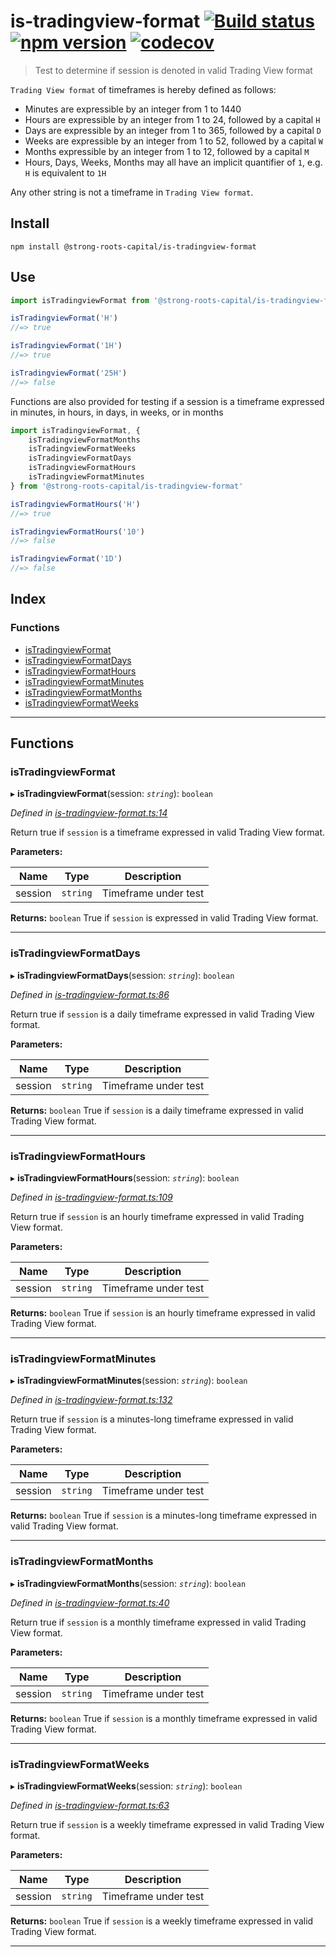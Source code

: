
is-tradingview-format [![Build status](https://travis-ci.org/strong-roots-capital/is-tradingview-format.svg?branch=master)](https://travis-ci.org/strong-roots-capital/is-tradingview-format) [![npm version](https://img.shields.io/npm/v/@strong-roots-capital/is-tradingview-format.svg)](https://npmjs.org/package/@strong-roots-capital/is-tradingview-format) [![codecov](https://codecov.io/gh/strong-roots-capital/is-tradingview-format/branch/master/graph/badge.svg)](https://codecov.io/gh/strong-roots-capital/is-tradingview-format)
==================================================================================================================================================================================================================================================================================================================================================================================================================================================================================================================================================

> Test to determine if session is denoted in valid Trading View format

`Trading View format` of timeframes is hereby defined as follows:

*   Minutes are expressible by an integer from 1 to 1440
*   Hours are expressible by an integer from 1 to 24, followed by a capital `H`
*   Days are expressible by an integer from 1 to 365, followed by a capital `D`
*   Weeks are expressible by an integer from 1 to 52, followed by a capital `W`
*   Months expressible by an integer from 1 to 12, followed by a capital `M`
*   Hours, Days, Weeks, Months may all have an implicit quantifier of `1`, e.g. `H` is equivalent to `1H`

Any other string is not a timeframe in `Trading View format`.

Install
-------

```shell
npm install @strong-roots-capital/is-tradingview-format
```

Use
---

```typescript
import isTradingviewFormat from '@strong-roots-capital/is-tradingview-format'

isTradingviewFormat('H')
//=> true

isTradingviewFormat('1H')
//=> true

isTradingviewFormat('25H')
//=> false
```

Functions are also provided for testing if a session is a timeframe expressed in minutes, in hours, in days, in weeks, or in months

```typescript
import isTradingviewFormat, {
    isTradingviewFormatMonths
    isTradingviewFormatWeeks
    isTradingviewFormatDays
    isTradingviewFormatHours
    isTradingviewFormatMinutes
} from '@strong-roots-capital/is-tradingview-format'

isTradingviewFormatHours('H')
//=> true

isTradingviewFormatHours('10')
//=> false

isTradingviewFormat('1D')
//=> false
```

## Index

### Functions

* [isTradingviewFormat](#istradingviewformat)
* [isTradingviewFormatDays](#istradingviewformatdays)
* [isTradingviewFormatHours](#istradingviewformathours)
* [isTradingviewFormatMinutes](#istradingviewformatminutes)
* [isTradingviewFormatMonths](#istradingviewformatmonths)
* [isTradingviewFormatWeeks](#istradingviewformatweeks)

---

## Functions

<a id="istradingviewformat"></a>

###  isTradingviewFormat

▸ **isTradingviewFormat**(session: *`string`*): `boolean`

*Defined in [is-tradingview-format.ts:14](https://github.com/strong-roots-capital/is-tradingview-format/blob/0962f1b/src/is-tradingview-format.ts#L14)*

Return true if `session` is a timeframe expressed in valid Trading View format.

**Parameters:**

| Name | Type | Description |
| ------ | ------ | ------ |
| session | `string` |  Timeframe under test |

**Returns:** `boolean`
True if `session` is expressed in valid Trading View format.

___
<a id="istradingviewformatdays"></a>

###  isTradingviewFormatDays

▸ **isTradingviewFormatDays**(session: *`string`*): `boolean`

*Defined in [is-tradingview-format.ts:86](https://github.com/strong-roots-capital/is-tradingview-format/blob/0962f1b/src/is-tradingview-format.ts#L86)*

Return true if `session` is a daily timeframe expressed in valid Trading View format.

**Parameters:**

| Name | Type | Description |
| ------ | ------ | ------ |
| session | `string` |  Timeframe under test |

**Returns:** `boolean`
True if `session` is a daily timeframe expressed in valid
Trading View format.

___
<a id="istradingviewformathours"></a>

###  isTradingviewFormatHours

▸ **isTradingviewFormatHours**(session: *`string`*): `boolean`

*Defined in [is-tradingview-format.ts:109](https://github.com/strong-roots-capital/is-tradingview-format/blob/0962f1b/src/is-tradingview-format.ts#L109)*

Return true if `session` is an hourly timeframe expressed in valid Trading View format.

**Parameters:**

| Name | Type | Description |
| ------ | ------ | ------ |
| session | `string` |  Timeframe under test |

**Returns:** `boolean`
True if `session` is an hourly timeframe expressed in valid
Trading View format.

___
<a id="istradingviewformatminutes"></a>

###  isTradingviewFormatMinutes

▸ **isTradingviewFormatMinutes**(session: *`string`*): `boolean`

*Defined in [is-tradingview-format.ts:132](https://github.com/strong-roots-capital/is-tradingview-format/blob/0962f1b/src/is-tradingview-format.ts#L132)*

Return true if `session` is a minutes-long timeframe expressed in valid Trading View format.

**Parameters:**

| Name | Type | Description |
| ------ | ------ | ------ |
| session | `string` |  Timeframe under test |

**Returns:** `boolean`
True if `session` is a minutes-long timeframe expressed in
valid Trading View format.

___
<a id="istradingviewformatmonths"></a>

###  isTradingviewFormatMonths

▸ **isTradingviewFormatMonths**(session: *`string`*): `boolean`

*Defined in [is-tradingview-format.ts:40](https://github.com/strong-roots-capital/is-tradingview-format/blob/0962f1b/src/is-tradingview-format.ts#L40)*

Return true if `session` is a monthly timeframe expressed in valid Trading View format.

**Parameters:**

| Name | Type | Description |
| ------ | ------ | ------ |
| session | `string` |  Timeframe under test |

**Returns:** `boolean`
True if `session` is a monthly timeframe expressed in valid
Trading View format.

___
<a id="istradingviewformatweeks"></a>

###  isTradingviewFormatWeeks

▸ **isTradingviewFormatWeeks**(session: *`string`*): `boolean`

*Defined in [is-tradingview-format.ts:63](https://github.com/strong-roots-capital/is-tradingview-format/blob/0962f1b/src/is-tradingview-format.ts#L63)*

Return true if `session` is a weekly timeframe expressed in valid Trading View format.

**Parameters:**

| Name | Type | Description |
| ------ | ------ | ------ |
| session | `string` |  Timeframe under test |

**Returns:** `boolean`
True if `session` is a weekly timeframe expressed in valid
Trading View format.

___

